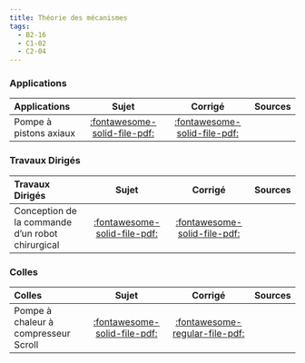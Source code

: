 ```yaml
---
title: Théorie des mécanismes 
tags:
  - B2-16
  - C1-02
  - C2-04
---
```



### Applications 
 
| Applications | Sujet | Corrigé | Sources  | 
| :-------------- | :---: | :-----: | :------: | 
| Pompe à pistons axiaux | [:fontawesome-solid-file-pdf:](https://github.com/xpessoles/ALL_PDF/blob/main/PDF/Cy_06_02_Activation_01_Sujet.pdf) | [:fontawesome-solid-file-pdf:](https://github.com/xpessoles/ALL_PDF/blob/main/PDF/Cy_06_02_Activation_01_Corrige.pdf) | | Exercices d'application | [:fontawesome-solid-file-pdf:](https://github.com/xpessoles/ALL_PDF/blob/main/PDF/Cy_06_02_Application_01_Sujet.pdf) | [:fontawesome-regular-file-pdf:](https://github.com/xpessoles/ALL_PDF/blob/main/PDF/Cy_06_02_Application_01_Corrige.pdf) | [:material-github:](https://github.com/xpessoles/PSI_Cy_06_ChaineSolides/tree/main/Chapitre_02_Hyperstatisme/Cy_06_02_Application_01) | 

### Travaux Dirigés 
 
| Travaux Dirigés | Sujet | Corrigé | Sources  | 
| :-------------- | :---: | :-----: | :------: | 
| Conception de la commande d’un robot chirurgical | [:fontawesome-solid-file-pdf:](https://github.com/xpessoles/ALL_PDF/blob/main/PDF/Cy_06_02_Colle_03_DaVinci_Sujet.pdf) | [:fontawesome-solid-file-pdf:](https://github.com/xpessoles/ALL_PDF/blob/main/PDF/Cy_06_02_Colle_03_DaVinci_Corrige.pdf) | | Suspension de l'AddBike | [:fontawesome-solid-file-pdf:](https://github.com/xpessoles/ALL_PDF/blob/main/PDF/Cy_06_02_TD_01_AddBike_Sujet.pdf) | [:fontawesome-regular-file-pdf:](https://github.com/xpessoles/ALL_PDF/blob/main/PDF/Cy_06_02_TD_01_AddBike_Corrige.pdf) | | Micromanipulateur compact pour la chirurgie endoscopique | [:fontawesome-solid-file-pdf:](https://github.com/xpessoles/ALL_PDF/blob/main/PDF/Cy_06_02_TD_02_MC2E_Sujet.pdf) | [:fontawesome-solid-file-pdf:](https://github.com/xpessoles/ALL_PDF/blob/main/PDF/Cy_06_02_TD_02_MC2E_Corrige.pdf) | | Système de dépose de poudre | [:fontawesome-solid-file-pdf:](https://github.com/xpessoles/ALL_PDF/blob/main/PDF/Cy_06_02_TD_03_Prehenseur_Sujet.pdf) | [:fontawesome-solid-file-pdf:](https://github.com/xpessoles/ALL_PDF/blob/main/PDF/Cy_06_02_TD_03_Prehenseur_Corrige.pdf) | | Tuyère à ouverture variable | [:fontawesome-solid-file-pdf:](https://github.com/xpessoles/ALL_PDF/blob/main/PDF/Cy_06_02_TD_04_Tuyere_Sujet.pdf) | [:fontawesome-regular-file-pdf:](https://github.com/xpessoles/ALL_PDF/blob/main/PDF/Cy_06_02_TD_04_Tuyere_Corrige.pdf) | | Robovolc | [:fontawesome-solid-file-pdf:](https://github.com/xpessoles/ALL_PDF/blob/main/PDF/Cy_06_02_TD_06_Robovolc_Sujet.pdf) | [:fontawesome-regular-file-pdf:](https://github.com/xpessoles/ALL_PDF/blob/main/PDF/Cy_06_02_TD_06_Robovolc_Corrige.pdf) | [:material-github:](https://github.com/xpessoles/PSI_Cy_06_ChaineSolides/tree/main/Chapitre_02_Hyperstatisme/Cy_06_02_TD_06_Robovolc) | 

### Colles 
 
| Colles | Sujet | Corrigé | Sources  | 
| :-------------- | :---: | :-----: | :------: | 
| Pompe à chaleur à compresseur Scroll | [:fontawesome-solid-file-pdf:](https://github.com/xpessoles/ALL_PDF/blob/main/PDF/Cy_06_02_Colle_01_Scroll_Sujet.pdf) | [:fontawesome-regular-file-pdf:](https://github.com/xpessoles/ALL_PDF/blob/main/PDF/Cy_06_02_Colle_01_Scroll_Corrige.pdf) | | Interface maître et esclave d'un robot | [:fontawesome-solid-file-pdf:](https://github.com/xpessoles/ALL_PDF/blob/main/PDF/Cy_06_02_Colle_02_Hoeken_Sujet.pdf) | [:fontawesome-solid-file-pdf:](https://github.com/xpessoles/ALL_PDF/blob/main/PDF/Cy_06_02_Colle_02_Hoeken_Corrige.pdf) | | Nacelle articulée grande portée | [:fontawesome-solid-file-pdf:](https://github.com/xpessoles/ALL_PDF/blob/main/PDF/Cy_06_02_Colle_04_Nacelle_Sujet.pdf) | [:fontawesome-solid-file-pdf:](https://github.com/xpessoles/ALL_PDF/blob/main/PDF/Cy_06_02_Colle_04_Nacelle_Corrige.pdf) | [:material-github:](https://github.com/xpessoles/PSI_Cy_06_ChaineSolides/tree/main/Chapitre_02_Hyperstatisme/Cy_06_02_Colle_04_Nacelle) | 


